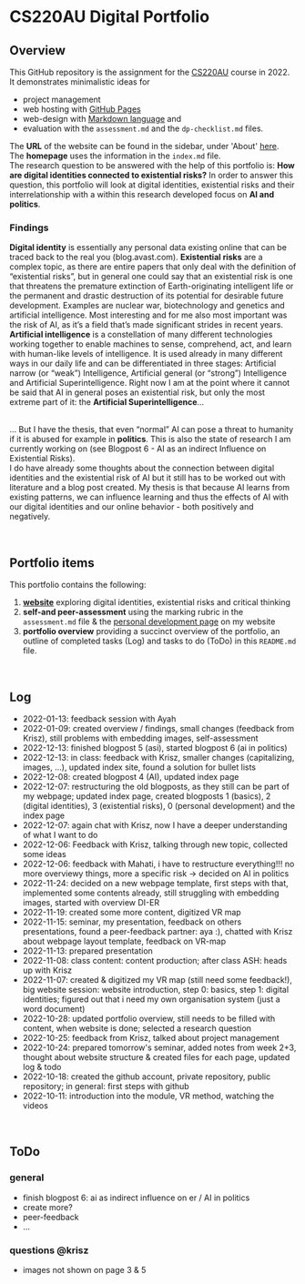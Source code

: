 # CS220AU Digital Portfolio
## Overview
This GitHub repository is the assignment for the [CS220AU](https://github.com/khofstadter/CS220AU) course in 2022. It demonstrates minimalistic ideas for 

- project management
- web hosting with [GitHub Pages](https://pages.github.com/) 
- web-design with [Markdown language](https://guides.github.com/features/mastering-markdown/) and
- evaluation with the `assessment.md` and the `dp-checklist.md` files. 

The **URL** of the website can be found in the sidebar, under 'About' [here](2200082.github.io/CS220AU-DP-2022/). <br>
The **homepage** uses the information in the `index.md` file.<br>
The research question to be answered with the help of this portfolio is: **How are digital identities connected to existential risks?**
In order to answer this question, this portfolio will look at digital identities, existential risks and their interrelationship with a within this research developed focus on **AI and politics**.

### Findings
**Digital identity** is essentially any personal data existing online that can be traced back to the real you (blog.avast.com). **Existential risks** are a complex topic, as there are entire papers that only deal with the definition of “existential risks”, but in general one could say that an existential risk is one that threatens the premature extinction of Earth-originating intelligent life or the permanent and drastic destruction of its potential for desirable future development. Examples are nuclear war, biotechnology and genetics and artificial intelligence. Most interesting and for me also most important was the risk of AI, as it’s a field that’s made significant strides in recent years. **Artificial intelligence** is a constellation of many different technologies working together to enable machines to sense, comprehend, act, and learn with human-like levels of intelligence. It is used already in many different ways in our daily life and can be differentiated in three stages: Artificial narrow (or “weak”) Intelligence, Artificial general (or “strong”) Intelligence and Artificial Superintelligence. Right now I am at the point where it cannot be said that AI in general poses an existential risk, but only the most extreme part of it: the **Artificial Superintelligence**… <br><br>

… But I have the thesis, that even “normal” AI can pose a threat to humanity if it is abused for example in **politics**. This is also the state of research I am currently working on (see Blogpost 6 - AI as an indirect Influence on Existential Risks).<br>
I do have already some thoughts about the connection between digital identities and the existential risk of AI but it still has to be worked out with literature and a blog post created. My thesis is that because AI learns from existing patterns, we can influence learning and thus the effects of AI with our digital identities and our online behavior - both positively and negatively.

<br>

## Portfolio items
This portfolio contains the following:

1. [**website**](2200082.github.io/CS220AU-DP-2022/) exploring digital identities, existential risks and critical thinking
2. **self-and peer-assessment** using the marking rubric in the `assessment.md` file & the [personal development page](https://2200082.github.io/CS220AU-DP-2022/pages/0_personal_development.html) on my website
3. **portfolio overview** providing a succinct overview of the portfolio, an outline of completed tasks (Log) and tasks to do (ToDo) in this `README.md` file.

<br>

## Log

- 2022-01-13: feedback session with Ayah
- 2022-01-09: created overview / findings, small changes (feedback from Krisz), still problems with embedding images, self-assessment
- 2022-12-13: finished blogpost 5 (asi), started blogpost 6 (ai in politics)
- 2022-12-13: in class: feedback with Krisz, smaller changes (capitalizing, images, ...), updated index site, found a solution for bullet lists
- 2022-12-08: created blogpost 4 (AI), updated index page
- 2022-12-07: restructuring the old blogposts, as they still can be part of my webpage; updated index page, created blogposts 1 (basics), 2 (digital identities), 3 (existential risks), 0 (personal development) and the index page
- 2022-12-07: again chat with Krisz, now I have a deeper understanding of what I want to do
- 2022-12-06: Feedback with Krisz, talking through new topic, collected some ideas
- 2022-12-06: feedback with Mahati, i have to restructure everything!!! no more overviewy things, more a specific risk -> decided on AI in politics
- 2022-11-24: decided on a new webpage template, first steps with that, implemented some contents already, still struggling with embedding images, started with overview DI-ER
- 2022-11-19: created some more content, digitized VR map
- 2022-11-15: seminar, my presentation, feedback on others presentations, found a peer-feedback partner: aya :), chatted with Krisz about webpage layout template, feedback on VR-map
- 2022-11-13: prepared presentation
- 2022-11-08: class content: content production; after class ASH: heads up with Krisz
- 2022-11-07: created & digitized my VR map (still need some feedback!), big website session: website introduction, step 0: basics, step 1: digital identities; figured out that i need my own organisation system (just a word document)
- 2022-10-28: updated portfolio overview, still needs to be filled with content, when website is done; selected a research question
- 2022-10-25: feedback from Krisz, talked about project management
- 2022-10-24: prepared tomorrow's seminar, added notes from week 2+3, thought about website structure & created files for each page, updated log & todo
- 2022-10-18: created the github account, private repository, public repository; in general: first steps with github
- 2022-10-11: introduction into the module, VR method, watching the videos

<br>

## ToDo

### general
- finish blogpost 6: ai as indirect influence on er / AI in politics
- create more?
- peer-feedback
- … <br>
### questions @krisz
- images not shown on page 3 & 5


